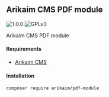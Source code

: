 ## Arikaim CMS PDF module
![1.0.0](https://img.shields.io/github/release/arikaim/pdf-module.svg)
![GPLv3](https://img.shields.io/badge/License-GPLv3-blue.svg)


Arikaim CMS PDF module


#### Requirements 
  * [Arikaim CMS](https://github.com/arikaim/arikaim)


#### Installation

```bash
composer require arikaim/pdf-module
```
